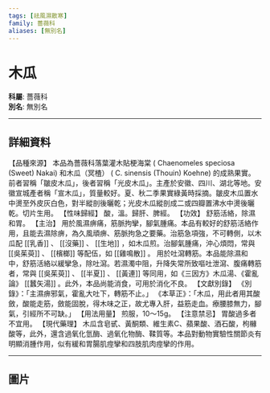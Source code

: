 ```yaml
---
tags: [祛風濕散寒]
family: 薔薇科
aliases: [無別名]
---
```


# 木瓜

**科屬**: 薔薇科  
**別名**: 無別名  

---

## 詳細資料
【品種來源】
本品為薔薇科落葉灌木貼梗海棠 (
Chaenomeles speciosa
(Sweet) Nakai) 和木瓜（冥楂） (
C. sinensis
(Thouin) Koehne) 的成熟果實。前者習稱「皺皮木瓜」，後者習稱「光皮木瓜」。主產於安徽、四川、湖北等地。安徽宣城產者稱「宣木瓜」，質量較好。夏、秋二季果實綠黃時採摘。皺皮木瓜置水中燙至外皮灰白色，對半縱剖後曬乾；光皮木瓜縱剖成二或四瓣置沸水中燙後曬乾。切片生用。
【性味歸經】
酸，溫。歸肝、脾經。
【功效】
舒筋活絡，除濕和胃。
【主治】
用於風濕痹痛，筋脈拘攣，腳氣腫痛。本品有較好的舒筋活絡作用，且能去濕除痹，為久風頑痹、筋脈拘急之要藥。治筋急項強，不可轉側，以木瓜配 [[乳香]] 、 [[沒藥]] 、 [[生地]] ，如木瓜煎。治腳氣腫痛，沖心煩悶，常與 [[吳茱萸]] 、 [[檳榔]] 等配伍，如 [[雞鳴散]] 。
用於吐瀉轉筋。本品能除濕和中，舒筋活絡以緩攣急，除吐瀉。若濕濁中阻，升降失常所致嘔吐泄瀉、腹痛轉筋者，常與 [[吳茱萸]] 、 [[半夏]] 、 [[黃連]] 等同用，如《三因方》木瓜湯、《霍亂論》 [[蠶矢湯]] 。此外，本品尚能消食，可用於消化不良。
【文獻別錄】
《別錄》：「主濕痹邪氣，霍亂大吐下，轉筋不止。」
《本草正》：「木瓜，用此者用其酸斂，酸能走筋，斂能固脫，得木味之正，故尤專入肝，益筋走血。療腰膝無力，腳氣，引經所不可缺。」
【用法用量】
煎服，10～15g。
【注意禁忌】
胃酸過多者不宜用。
【現代藥理】
木瓜含皂甙、黃酮類、維生素C、蘋果酸、酒石酸，枸櫞酸等，此外，還含過氧化氫酶、過氧化物酶、鞣質等。本品對動物實驗性關節炎有明顯消腫作用，似有緩和胃腸肌痙攣和四肢肌肉痙攣的作用。

---

## 圖片
